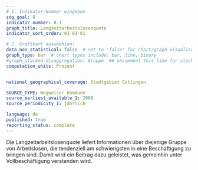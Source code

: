 ```yaml
---
# 1. Indikator-Nummer eingeben 
sdg_goal: 8
indicator_number: 8.1
graph_title: Langzeitarbeitslosenquote
indicator_sort_order: 01-01-01

# 2. Grafikart auswaehlen: 
data_non_statistical: false  # set to 'false' for chart/graph visualization 
graph_type: bar  # chart types include: bar, line, binary 
#graph_stacked_disaggregation: Gruppe  ## uncomment this line for stacked bars. eplace 'Geschlecht' with the field of aggregation. 
computation_units: Prozent


national_geographical_coverage: Stadtgebiet Göttingen

SOURCE_TYPE: Wegweiser Kommune
source_earliest_available_1: 2008
source_periodicity_1: jährlich

language: de   
published: true 
reporting_status: complete
---
```

Die Langzeitarbeitslosenquote liefert Informationen über diejenige Gruppe von Arbeitslosen, die tendenziell am schwierigsten in eine Beschäftigung zu bringen sind. Damit wird ein Beitrag dazu geleistet, was gemeinhin unter Vollbeschäftigung verstanden wird.
